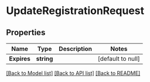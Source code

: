 # UpdateRegistrationRequest

## Properties
Name | Type | Description | Notes
------------ | ------------- | ------------- | -------------
**Expires** | **string** |  | [default to null]

[[Back to Model list]](../README.md#documentation-for-models) [[Back to API list]](../README.md#documentation-for-api-endpoints) [[Back to README]](../README.md)

